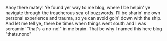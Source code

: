 Ahoy there matey! Ye found yer way to me blog, where I be helpin' ye navigate through the treacherous sea of buzzwords. I'll be sharin' me own personal experience and trauma, so ye can avoid goin' down with the ship. And let me tell ye, there be times when things went south and I was screamin' "that's a no-no!" in me brain. That be why I named this here blog "thats.nono"
